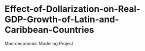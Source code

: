 # Effect-of-Dollarization-on-Real-GDP-Growth-of-Latin-and-Caribbean-Countries
Macroeconomic Modeling Project

